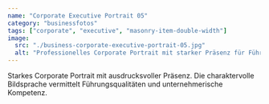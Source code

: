```yaml
---
name: "Corporate Executive Portrait 05"
category: "businessfotos"
tags: ["corporate", "executive", "masonry-item-double-width"]
image:
  src: "./business-corporate-executive-portrait-05.jpg"
  alt: "Professionelles Corporate Portrait mit starker Präsenz für Führungskräfte"
---
```


Starkes Corporate Portrait mit ausdrucksvoller Präsenz. Die charaktervolle Bildsprache vermittelt Führungsqualitäten und unternehmerische Kompetenz.